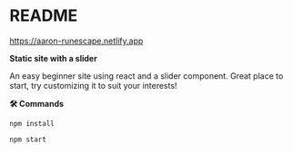 # README

https://aaron-runescape.netlify.app

**Static site with a slider**

An easy beginner site using react and a slider component.
Great place to start, try customizing it to suit your interests!





 **🛠️ Commands**
 
 `npm install`
 
 `npm start`
